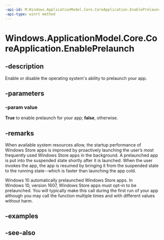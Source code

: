 ```yaml
---
-api-id: M:Windows.ApplicationModel.Core.CoreApplication.EnablePrelaunch(System.Boolean)
-api-type: winrt method
---
```


<!-- Method syntax
public void EnablePrelaunch(System.Boolean value)
-->

# Windows.ApplicationModel.Core.CoreApplication.EnablePrelaunch

## -description
Enable or disable the operating system's ability to prelaunch your app.

## -parameters
### -param value
**True** to enable prelaunch for your app; **false**, otherwise.

## -remarks
When available system resources allow, the startup performance of Windows Store apps is improved by proactively launching the user’s most frequently used Windows Store apps in the background. A prelaunched app is put into the suspended state shortly after it is launched. When the user invokes the app, the app is resumed by bringing it from the suspended state to the running state--which is faster than launching the app cold.

Windows 10 automatically prelaunched Windows Store apps. In Windows 10, version 1607, Windows Store apps must opt-in to be prelaunched. You will typically make this call during the first run of your app although you may call the function multiple times and with different values without harm.

## -examples

## -see-also
